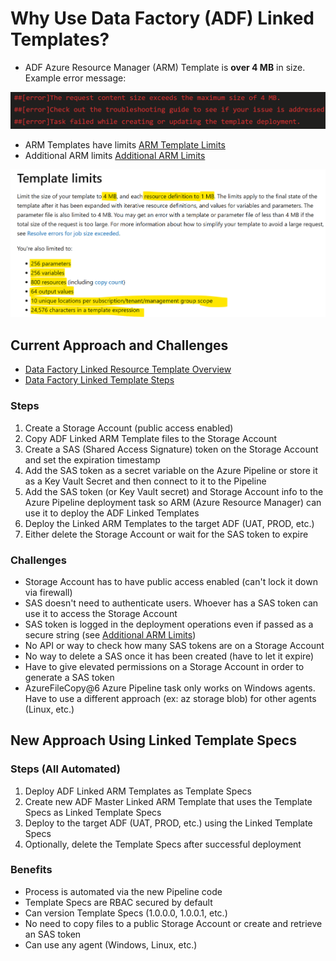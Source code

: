 # **Why Use Data Factory (ADF) Linked Templates?**

- ADF Azure Resource Manager (ARM) Template is **over 4 MB** in size. Example error message:

![Over4MBDeploymentErrorMessage](Images/Over4MBDeploymentError.png)

- ARM Templates have limits [ARM Template Limits](https://learn.microsoft.com/en-us/azure/azure-resource-manager/templates/best-practices)
- Additional ARM limits [Additional ARM Limits](https://learn.microsoft.com/en-us/azure/azure-resource-manager/templates/linked-templates?tabs=azure-powershell#securing-an-external-template)

![ARMTemplateLimits](Images/ARMTemplateLimits.png)

## **Current Approach and Challenges**

- [Data Factory Linked Resource Template Overview](https://learn.microsoft.com/en-us/azure/data-factory/continuous-integration-delivery-linked-templates)
- [Data Factory Linked Template Steps](https://learn.microsoft.com/en-us/archive/blogs/najib/deploying-linked-arm-templates-with-vsts)

### Steps

1. Create a Storage Account (public access enabled)
2. Copy ADF Linked ARM Template files to the Storage Account
3. Create a SAS (Shared Access Signature) token on the Storage Account and set the expiration timestamp
4. Add the SAS token as a secret variable on the Azure Pipeline or store it as a Key Vault Secret and then connect to it to the Pipeline
5. Add the SAS token (or Key Vault secret) and Storage Account info to the Azure Pipeline deployment task so ARM (Azure Resource Manager) can use it to deploy the ADF Linked Templates
6. Deploy the Linked ARM Templates to the target ADF (UAT, PROD, etc.)
7. Either delete the Storage Account or wait for the SAS token to expire

### Challenges

- Storage Account has to have public access enabled (can't lock it down via firewall)
- SAS doesn't need to authenticate users. Whoever has a SAS token can use it to access the Storage Account
- SAS token is logged in the deployment operations even if passed as a secure string (see [Additional ARM Limits](https://learn.microsoft.com/en-us/azure/azure-resource-manager/templates/linked-templates?tabs=azure-powershell#securing-an-external-template))
- No API or way to check how many SAS tokens are on a Storage Account
- No way to delete a SAS once it has been created (have to let it expire)
- Have to give elevated permissions on a Storage Account in order to generate a SAS token
- AzureFileCopy@6 Azure Pipeline task only works on Windows agents. Have to use a different approach (ex: az storage blob) for other agents (Linux, etc.)  

## **New Approach Using Linked Template Specs**

### Steps (All Automated)

1. Deploy ADF Linked ARM Templates as Template Specs
2. Create new ADF Master Linked ARM Template that uses the Template Specs as Linked Template Specs
3. Deploy to the target ADF (UAT, PROD, etc.) using the Linked Template Specs
4. Optionally, delete the Template Specs after successful deployment

### Benefits

- Process is automated via the new Pipeline code
- Template Specs are RBAC secured by default
- Can version Template Specs (1.0.0.0, 1.0.0.1, etc.)
- No need to copy files to a public Storage Account or create and retrieve an SAS token
- Can use any agent (Windows, Linux, etc.)
